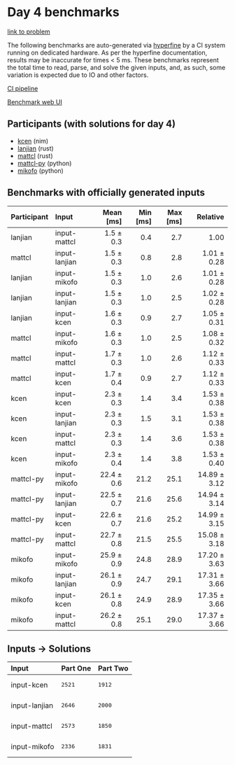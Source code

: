 # Day 4 benchmarks

[link to problem](https://adventofcode.com/2024/day/4)

The following benchmarks are auto-generated via
[hyperfine](https://github.com/sharkdp/hyperfine) by a CI system running on
dedicated hardware. As per the hyperfine documentation, results may be
inaccurate for times < 5 ms. These benchmarks represent the total time to read,
parse, and solve the given inputs, and, as such, some variation is expected due
to IO and other factors.

[CI pipeline](http://ci.papercode.net:8080/teams/main/pipelines/aoc2024)

[Benchmark web UI](https://aoc.ancalagon.black)


## Participants (with solutions for day 4)

- [kcen](https://github.com/kcen/aoc2024) (nim)
- [lanjian](https://github.com/lanjian/aoc-2024) (rust)
- [mattcl](https://github.com/mattcl/aoc2024) (rust)
- [mattcl-py](https://github.com/mattcl/aoc2024-py) (python)
- [mikofo](https://github.com/mikofo/aoc2024) (python)


## Benchmarks with officially generated inputs

| Participant | Input | Mean [ms] | Min [ms] | Max [ms] | Relative |
|:---|:---|---:|---:|---:|---:|
| lanjian | input-mattcl | 1.5 ± 0.3 | 0.4 | 2.7 | 1.00 |
| mattcl | input-lanjian | 1.5 ± 0.3 | 0.8 | 2.8 | 1.01 ± 0.28 |
| lanjian | input-mikofo | 1.5 ± 0.3 | 1.0 | 2.6 | 1.01 ± 0.28 |
| lanjian | input-lanjian | 1.5 ± 0.3 | 1.0 | 2.5 | 1.02 ± 0.28 |
| lanjian | input-kcen | 1.6 ± 0.3 | 0.9 | 2.7 | 1.05 ± 0.31 |
| mattcl | input-mikofo | 1.6 ± 0.3 | 1.0 | 2.5 | 1.08 ± 0.32 |
| mattcl | input-mattcl | 1.7 ± 0.3 | 1.0 | 2.6 | 1.12 ± 0.33 |
| mattcl | input-kcen | 1.7 ± 0.4 | 0.9 | 2.7 | 1.12 ± 0.33 |
| kcen | input-kcen | 2.3 ± 0.3 | 1.4 | 3.4 | 1.53 ± 0.38 |
| kcen | input-lanjian | 2.3 ± 0.3 | 1.5 | 3.1 | 1.53 ± 0.38 |
| kcen | input-mattcl | 2.3 ± 0.3 | 1.4 | 3.6 | 1.53 ± 0.38 |
| kcen | input-mikofo | 2.3 ± 0.4 | 1.4 | 3.8 | 1.53 ± 0.40 |
| mattcl-py | input-mikofo | 22.4 ± 0.6 | 21.2 | 25.1 | 14.89 ± 3.12 |
| mattcl-py | input-lanjian | 22.5 ± 0.7 | 21.6 | 25.6 | 14.94 ± 3.14 |
| mattcl-py | input-kcen | 22.6 ± 0.7 | 21.6 | 25.2 | 14.99 ± 3.15 |
| mattcl-py | input-mattcl | 22.7 ± 0.8 | 21.5 | 25.5 | 15.08 ± 3.18 |
| mikofo | input-mikofo | 25.9 ± 0.9 | 24.8 | 28.9 | 17.20 ± 3.63 |
| mikofo | input-lanjian | 26.1 ± 0.9 | 24.7 | 29.1 | 17.31 ± 3.66 |
| mikofo | input-kcen | 26.1 ± 0.8 | 24.9 | 28.9 | 17.35 ± 3.66 |
| mikofo | input-mattcl | 26.2 ± 0.8 | 25.1 | 29.0 | 17.37 ± 3.66 |


## Inputs -> Solutions

| Input | Part One | Part Two |
|:---|:---|:---|
|input-kcen|<pre>2521</pre>|<pre>1912</pre>|
|input-lanjian|<pre>2646</pre>|<pre>2000</pre>|
|input-mattcl|<pre>2573</pre>|<pre>1850</pre>|
|input-mikofo|<pre>2336</pre>|<pre>1831</pre>|